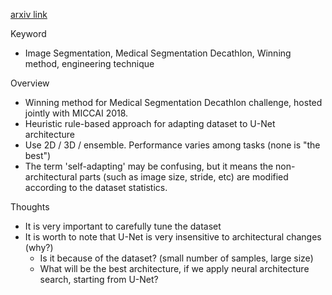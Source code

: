 [arxiv link](https://arxiv.org/abs/1809.10486)

Keyword

- Image Segmentation, Medical Segmentation Decathlon, Winning method, engineering technique

Overview

- Winning method for Medical Segmentation Decathlon challenge, hosted jointly with MICCAI 2018.
- Heuristic rule-based approach for adapting dataset to U-Net architecture
- Use 2D / 3D / ensemble. Performance varies among tasks (none is "the best")
- The term 'self-adapting' may be confusing, but it means the non-architectural parts (such as image size, stride, etc) are modified according to the dataset statistics.

Thoughts

- It is very important to carefully tune the dataset
- It is worth to note that U-Net is very insensitive to architectural changes (why?)
  - Is it because of the dataset? (small number of samples, large size)
  - What will be the best architecture, if we apply neural architecture search, starting from U-Net?
